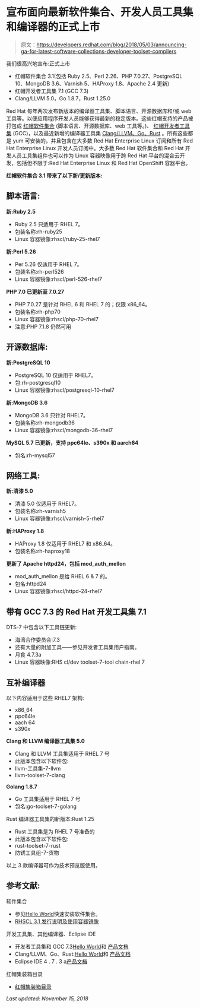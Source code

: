 # 宣布面向最新软件集合、开发人员工具集和编译器的正式上市

> 原文：<https://developers.redhat.com/blog/2018/05/03/announcing-ga-for-latest-software-collections-developer-toolset-compilers>

我们很高兴地宣布:正式上市

*   红帽软件集合 3.1(包括 Ruby 2.5、Perl 2.26、PHP 7.0.27、PostgreSQL 10、MongoDB 3.6、Varnish 5、HAProxy 1.8、Apache 2.4 更新)
*   红帽开发者工具集 7.1 (GCC 7.3)
*   Clang/LLVM 5.0，Go 1.8.7，Rust 1.25.0

Red Hat 每年两次发布新版本的编译器工具集、脚本语言、开源数据库和/或 web 工具等。以便应用程序开发人员能够获得最新的稳定版本。这些红帽支持的产品被打包成 [红帽软件集合](https://developers.redhat.com/products/softwarecollections/overview/) (脚本语言、开源数据库、web 工具等。)、 [红帽开发者工具集](https://developers.redhat.com/products/developertoolset/overview/) (GCC)，以及最近新增的编译器工具集 [Clang/LLVM、Go、Rust](https://developers.redhat.com/products/clang-llvm-go-rust/overview/) 。所有这些都是 yum 可安装的，并且包含在大多数 Red Hat Enterprise Linux 订阅和所有 Red Hat Enterprise Linux 开发人员订阅中。大多数 Red Hat 软件集合和 Red Hat 开发人员工具集组件也可以作为 Linux 容器映像用于跨 Red Hat 平台的混合云开发，包括但不限于:Red Hat Enterprise Linux 和 Red Hat OpenShift 容器平台。

**红帽软件集合 3.1 带来了以下新/更新版本:**

## 脚本语言:

**新:Ruby 2.5**

*   Ruby 2.5 只适用于 RHEL 7。
*   包装名称:rh-ruby25
*   Linux 容器镜像:rhscl/ruby-25-rhel7

**新:Perl 5.26**

*   Per 5.26 仅适用于 RHEL 7。
*   包装名称:rh-perl526
*   Linux 容器镜像:rhscl/perl-526-rhel7

**PHP 7.0 已更新至 7.0.27**

*   PHP 7.0.27 是针对 RHEL 6 和 RHEL 7 的；仅限 x86_64。
*   包装名称:rh-php70
*   Linux 容器镜像:rhscl/php-70-rhel7
*   注意:PHP 7.1.8 仍然可用

## 开源数据库:

**新:PostgreSQL 10**

*   PostgreSQL 10 仅适用于 RHEL7。
*   包:rh-postgresql10
*   Linux 容器镜像:rhscl/postgresql-10-rhel7

**新:MongoDB 3.6**

*   MongoDB 3.6 只针对 RHEL7。
*   包装名称:rh-mongodb36
*   Linux 容器镜像:rhscl/mongodb-36-rhel7

**MySQL 5.7 已更新，支持 ppc64le、s390x 和 aarch64**

*   包名:rh-mysql57

## 网络工具:

**新:清漆 5.0**

*   清漆 5.0 仅适用于 RHEL7。
*   包装名称:rh-varnish5
*   Linux 容器镜像:rhscl/varnish-5-rhel7

**新:HAProxy 1.8**

*   HAProxy 1.8 仅适用于 RHEL7 和 x86_64。
*   包装名称:rh-haproxy18

**更新了 Apache httpd24，包括 mod_auth_mellon**

*   mod_auth_mellon 是给 RHEL 6 & 7 的。
*   包名:httpd24
*   Linux 容器镜像:rhscl/httpd-24-rhel7

## 带有 GCC 7.3 的 Red Hat 开发工具集 7.1

DTS-7 中包含以下工具链更新:

*   海湾合作委员会:7.3
*   还有大量的附加工具——参见开发者工具集用户指南。
*   月食 4.7.3a
*   Linux 容器映像:RHS cl/dev toolset-7-tool chain-rhel 7

## 互补编译器

以下内容适用于这些 RHEL7 架构:

*   x86_64
*   ppc64le
*   aach 64
*   s390x

**Clang 和 LLVM 编译器工具集 5.0**

*   Clang 和 LLVM 工具集适用于 RHEL 7 号
*   此版本包含以下软件包:
*   llvm-工具集-7-llvm
*   llvm-toolset-7-clang

**Golang 1.8.7**

*   Go 工具集适用于 RHEL 7 号
*   包名:go-toolset-7-golang

Rust 编译器工具集的新版本:Rust 1.25

*   Rust 工具集是为 RHEL 7 号准备的
*   此版本包含以下软件包:
*   rust-toolset-7-rust
*   防锈工具组-7-货物

以上 3 款编译器可作为技术预览版使用。

## **参考文献:**

软件集合

*   参见[Hello World](https://developers.redhat.com/products/softwarecollections/hello-world/)快速安装软件集合。
*   [RHSCL 3.1 发行说明及使用容器镜像](https://access.redhat.com/documentation/en-us/red_hat_software_collections/)

开发工具集、其他编译器、Eclipse IDE

*   开发者工具集和 GCC 7.3[Hello World](https://developers.redhat.com/products/clang-llvm-go-rust/hello-world/)和 [产品文档](https://access.redhat.com/documentation/en-us/red_hat_developer_toolset/)
*   Clang/LLVM、Go、Rust:[Hello World](https://developers.redhat.com/products/clang-llvm-go-rust/hello-world/)和 [产品文档](https://access.redhat.com/documentation/en/red-hat-developer-tools?version=2018.2%20Beta)
*   Eclipse IDE 4 . 7 . 3 a[产品文档 ](https://access.redhat.com/documentation/en/red-hat-developer-tools?version=2018.2%20Beta)

红帽集装箱目录

*   [红帽集装箱目录](https://access.redhat.com/containers/)

*Last updated: November 15, 2018*